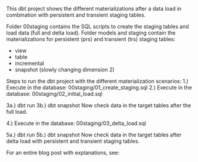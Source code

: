 This dbt project shows the different materializations after a data load in combination with persistent and transient staging tables.

Folder 00staging contains the SQL scripts to create the staging tables and load data (full and delta load).
Folder models and staging contain the materializations for persistent (prs) and transient (trs) staging tables:
- view
- table
- incremental
- snapshot (slowly changing dimension 2)

Steps to run the dbt project with the different materialization scenarios:
1.) Execute in the database: 00staging/01_create_staging.sql
2.) Execute in the database: 00staging/02_initial_load.sql

3a.) dbt run 
3b.) dbt snapshot
Now check data in the target tables after the full load.

4.) Execute in the database: 00staging/03_delta_load.sql

5a.) dbt run 
5b.) dbt snapshot
Now check data in the target tables after delta load with persistent and transient staging tables.

For an entire blog post with explanations, see: 